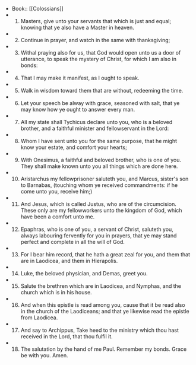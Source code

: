 - Book:: [[Colossians]]
- 1. Masters, give unto your servants that which is just and equal; knowing that ye also have a Master in heaven.
- 2. Continue in prayer, and watch in the same with thanksgiving;
- 3. Withal praying also for us, that God would open unto us a door of utterance, to speak the mystery of Christ, for which I am also in bonds:
- 4. That I may make it manifest, as I ought to speak.
- 5. Walk in wisdom toward them that are without, redeeming the time.
- 6. Let your speech be alway with grace, seasoned with salt, that ye may know how ye ought to answer every man.
- 7. All my state shall Tychicus declare unto you, who is a beloved brother, and a faithful minister and fellowservant in the Lord:
- 8. Whom I have sent unto you for the same purpose, that he might know your estate, and comfort your hearts;
- 9. With Onesimus, a faithful and beloved brother, who is one of you. They shall make known unto you all things which are done here.
- 10. Aristarchus my fellowprisoner saluteth you, and Marcus, sister's son to Barnabas, (touching whom ye received commandments: if he come unto you, receive him;)
- 11. And Jesus, which is called Justus, who are of the circumcision. These only are my fellowworkers unto the kingdom of God, which have been a comfort unto me.
- 12. Epaphras, who is one of you, a servant of Christ, saluteth you, always labouring fervently for you in prayers, that ye may stand perfect and complete in all the will of God.
- 13. For I bear him record, that he hath a great zeal for you, and them that are in Laodicea, and them in Hierapolis.
- 14. Luke, the beloved physician, and Demas, greet you.
- 15. Salute the brethren which are in Laodicea, and Nymphas, and the church which is in his house.
- 16. And when this epistle is read among you, cause that it be read also in the church of the Laodiceans; and that ye likewise read the epistle from Laodicea.
- 17. And say to Archippus, Take heed to the ministry which thou hast received in the Lord, that thou fulfil it.
- 18. The salutation by the hand of me Paul. Remember my bonds. Grace be with you. Amen.
